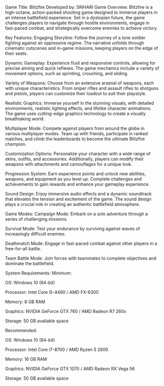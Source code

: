 Game Title: Blitzfire
Developed by: SRIHARI
Game Overview:
Blitzfire is a high-octane, action-packed shooting game designed to immerse players in an intense battlefield experience. Set in a dystopian future, the game challenges players to navigate through hostile environments, engage in fast-paced combat, and strategically overcome enemies to achieve victory.

Key Features:
Engaging Storyline: Follow the journey of a lone soldier fighting against an oppressive regime. The narrative unfolds through cinematic cutscenes and in-game missions, keeping players on the edge of their seats.

Dynamic Gameplay: Experience fluid and responsive controls, allowing for precise aiming and quick reflexes. The game mechanics include a variety of movement options, such as sprinting, crouching, and sliding.

Variety of Weapons: Choose from an extensive arsenal of weapons, each with unique characteristics. From sniper rifles and assault rifles to shotguns and pistols, players can customize their loadout to suit their playstyle.

Realistic Graphics: Immerse yourself in the stunning visuals, with detailed environments, realistic lighting effects, and lifelike character animations. The game uses cutting-edge graphics technology to create a visually breathtaking world.

Multiplayer Mode: Compete against players from around the globe in various multiplayer modes. Team up with friends, participate in ranked matches, and climb the leaderboards to become the ultimate Blitzfire champion.

Customization Options: Personalize your character with a wide range of skins, outfits, and accessories. Additionally, players can modify their weapons with attachments and camouflages for a unique look.

Progression System: Earn experience points and unlock new abilities, weapons, and equipment as you level up. Complete challenges and achievements to gain rewards and enhance your gameplay experience.

Sound Design: Enjoy immersive audio effects and a dynamic soundtrack that elevates the tension and excitement of the game. The sound design plays a crucial role in creating an authentic battlefield atmosphere.

Game Modes:
Campaign Mode: Embark on a solo adventure through a series of challenging missions.

Survival Mode: Test your endurance by surviving against waves of increasingly difficult enemies.

Deathmatch Mode: Engage in fast-paced combat against other players in a free-for-all battle.

Team Battle Mode: Join forces with teammates to complete objectives and dominate the battlefield.

System Requirements:
Minimum:

OS: Windows 10 (64-bit)

Processor: Intel Core i5-4460 / AMD FX-6300

Memory: 8 GB RAM

Graphics: NVIDIA GeForce GTX 760 / AMD Radeon R7 260x

Storage: 50 GB available space

Recommended:

OS: Windows 10 (64-bit)

Processor: Intel Core i7-8700 / AMD Ryzen 5 2600

Memory: 16 GB RAM

Graphics: NVIDIA GeForce GTX 1070 / AMD Radeon RX Vega 56

Storage: 50 GB available space
